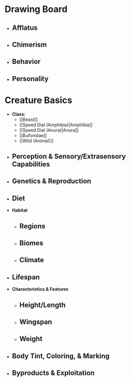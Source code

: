 # Drawing Board
- **Afflatus**
	- 
- **Chimerism**
	- 
- **Behavior**
	- 
- **Personality**
	- 
# Creature Basics
- **Class:**
	- [[Beast]]
	- [[Speed Dial (Amphibia)|Amphibia]]
	- [[Speed Dial (Anura)|Anura]]
	- [[Bufonidae]]
	- [[Wild (Animal)]]
- **Perception & Sensory/Extrasensory Capabilities**
	- 
- **Genetics & Reproduction**
	- 
- **Diet**
	- 
- **Habitat**
	- Regions
		- 
	- Biomes
		- 
	- Climate
		- 
- **Lifespan**
	- 
- **Characteristics & Features**
	- Height/Length
		- 
	- Wingspan
		- 
	- Weight
		- 
- **Body Tint, Coloring, & Marking**
	- 
- **Byproducts & Exploitation**
	- 